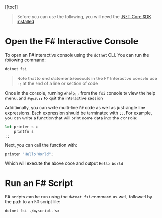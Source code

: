 [[toc]]

> Before you can use the following, you will need the [.NET Core SDK installed](https://dotnet.microsoft.com/download)   

# Open the F# Interactive Console

To open an F# interactive console using the `dotnet` CLI. You can run the following command:

```sh
dotnet fsi
```

> Note that to end statements/execute in the F# Interactive console use `;;` at the end of a line or section of code


Once in the console, running `#help;;` from the `fsi` console to view the help menu, and `#quit;;` to quit the interactive session

Additionally, you can write multi-line `F#` code as well as just single line expressions. Each expression should be terminated with `;;`. For example, you can write a function that will print some data into the console:

```fs
let printer s =
    printfn s
;;
```

Next, you can call the function with:

```fs
printer "Hello World";;
```

Which will execute the above code and output `Hello World`

# Run an F# Script

F# scripts can be run using the `dotnet fsi` command as well, followed by the path to an F# script file:

```sh
dotnet fsi ./myscript.fsx
```